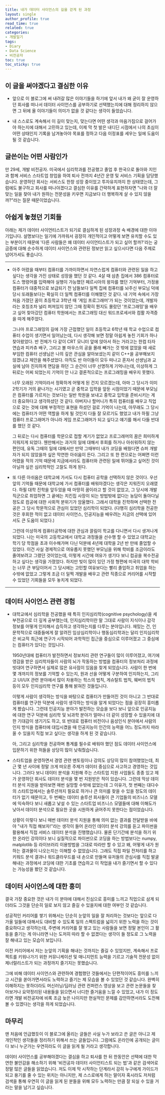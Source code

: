 ```yaml
---
title: 내가 데이터 사이언스의 길을 걷게 된 과정
layout: single
author_profile: true
read_time: true
related: true
categories:
- 개발일기
tags:
- Diary
- Data Science
- 비전공자
toc: true
toc_sticky: true
---
```



## 이 글을 써야겠다고 결심한 이유

- 앞으로 이 블로그에 써 내려갈 많은 이야기들을 하기에 앞서 내가 왜 굳이 잘 운영하던 회사를 떠나서 데이터 사이언스를 공부하기로 선택했는지에 대해 정리하지 않으면 그 뒤에 올 이야기들이 의미가 없을 것 같다는 생각이 들었습니다.

- 내 스스로도 계속해서 이 길이 맞는지, 맞는다면 어떤 생각과 마음가짐으로 걸어가야 하는지에 대해서 고민하고 있는데, 이제 막 첫 발은 내디딘 시점에서 나의 초심이 어떤 상태인지 기록을 남겨놓아야 목표를 정하고 다음 이정표를 세우는 일에 도움이 될 것 같습니다.

  

## 글쓴이는 어떤 사람인가

만 29세, 개발 비전공자. 미국에서 심리학과를 전공했고 졸업 후 한국으로 돌아와 지인과 함께 서비스 스타트업 창업을 하여 퇴사 전까지 4년간 운영 및 서비스 기획을 담당했습니다. 운영하던 회사는 서비스도 한창 성장 중이었고 투자유치까지 한 상태였는데, 그럼에도 불구하고 회사를 떠나야겠다고 결심한 이유를 간략하게 표현하자면 "나와 더 잘 맞는 일을 찾아 내가 원하는 전문성을 키우면 지금보다 더 행복하게 살 수 있지 않을까?"라는 질문 때문이었습니다.



## 아쉽게 놓쳤던 기회들

아래는 제가 데이터 사이언티스트가 되기로 결심하게 된 성장과정 속 배경에 대한 이야기입니다. 설명보다는 일기에 가까워서 굉장히 개인적이고 어떻게 보면 유치할 수도 있는 부분이기 때문에 '다른 사람들은 왜 데이터 사이언티스트가 되고 싶어 할까?'라는 궁금증에 대해 순수하게 데이터 사이언스와 관련된 정보만 읽고 싶으시다면 다음 주제로 넘어가셔도 좋습니다.

------

- 아주 어렸을 때부터 컴퓨터를 가까이하면서 자연스럽게 컴퓨터와 관련된 일을 하고 싶다는 생각을 가진 상태로 성장을 했던 것 같다. 4살 때 삼촌 집에서 386 컴퓨터로 도스 명령어를 입력해야 실행이 가능했던 페르시아의 왕자를 했던 기억부터, 가정용 컴퓨터가 대중적으로 보급되기 전 남들보다 일찍 집에 컴퓨터를 놔주신 부모님 덕에 당시 또래들보다는 확실히 더 일찍 컴퓨터를 이해했던 것 같다. 내 기억 속에서 가장 처음 가졌던 꿈이 초등학교 3학년 때 '게임 프로그래머'가 되는 것이었는데, 개발자라는 호칭조차 널리 퍼져있지 않던 그때 정확히 뭔지도 몰랐던 '프로그래밍'을 배우고 싶어 찾아갔던 컴퓨터 학원에서는 프로그래밍 대신 워드프로세서와 컴활 자격증을 따게 해주었다.

  그나마 프로그래밍의 길에 가장 근접했던 일이 초등학교 6학년 때 학교 수업으로 컴퓨터 수업이 생기면서 일어났는데, 다시 생각해 보면 정말 아쉽게 놓친 기회가 하나 찾아왔었다. 반 전체가 다 같이 CRT 모니터 앞에 앉아서 하는 거라고는 한컴 타자 연습과 피카츄 배구, 그리고 볼 마우스의 공을 몰래 빼가는 것 밖에 없었을 때 새로 부임한 컴퓨터 선생님은 나의 깊은 관심을 알아보셨는지 같이 C++을 공부해보지 않겠냐고 제안을 해주셨었다. 아직도 반 아이들이 모두 떠나고 혼자서 선생님과 교실에 남아 진지하게 면담을 하던 그 순간이 너무 선명하게 기억나는데, 이상하게 그 뒤로는 어찌 되었는지 기억이 안 나고 결론적으로는 프로그래밍을 배우지 못했다.

  너무 오래된 기억이라서 정확하게 어떻게 된 건지 모르겠는데, 아마 그 당시가 이미 2학기가 거의 끝나가는 시기였고 곧 중학교 입학을 앞둔 시점이었기 때문에 부모님은 컴퓨터를 가르치는 것보다는 일반 학원을 보내고 중학교 입학을 준비시키는 게 더 중요하다고 생각하셨던 것 같다. 아버지나 할머니가 특히 컴퓨터를 배우고 직업으로 갖는 것에 대해 부정적인 표현을 하셨던 걸로 기억이 나는데, 아무래도 그 당시에는 컴퓨터가 어떤 역할을 하게 될 것인지 다들 잘 모르기도 했었고 내가 하필 그냥 컴퓨터 프로그래머가 아니라 게임 프로그래머가 되고 싶다고 얘기를 해서 다들 반대를 했던 것 같다.

  그 뒤로는 다시 컴퓨터를 학문으로 접할 계기가 없었고 프로그래머의 꿈은 희미하게 지워지게 되었다. 웬만해서는 과거의 일에 대해서 후회를 하거나 아쉬워하지 않는 편인데, 유독 그때의 일에 대해서만 만약 그때부터 내가 코딩을 배웠다면 슈퍼 개발자가 되지 않았을까 싶은 막연한 아쉬움이 든다. 그리고 또 한 편으로는 어쩌면 이런 어렸을 적의 기억 때문에 지금에서라도 컴퓨터와 관련된 일에 뛰어들고 싶어진 것이 아닐까 싶은 심리학적인 고찰도 하게 된다.

- 또 다른 아쉬움은 대학교에 가서도 다시 컴퓨터 공학을 선택하지 않은 것이다. 우선 앞의 기억들 때문에 대학교에 가서 컴퓨터를 배워야겠다는 생각은 지워진지 오래였다. 하필 대학 진학을 앞두었을 때 마땅히 꿈이라고 할 것이 없었고, 그 당시에 개발직군으로 취업하면 그 끝에는 치킨집 사장이 되는 방법밖에 없다는 농담이 돌아다닐 정도로 컴공에 대한 사회적 분위기가 암울했다. 그래서 대학을 진학하며 선택한 전공은 그 당시 학문적으로 관심이 있었던 심리학이 되었다. (다행히 심리학을 전공한 것은 후회한 적이 없고 데이터 사이언스, 인공지능을 배우려는 지금의 선택에 있어서도 큰 도움이 되었다.)

  그런데 이상하게 컴퓨터공학에 대한 관심과 끌림이 학교를 다니면서 다시 생겨나게 되었다. 나는 미국의 고등학교에서 대학교 과정들을 선수행 할 수 있었고 대학교는 학기 당 학점을 초과 이수해가며 다닌 덕분에 4년제 대학을 2년 반 만에 졸업할 수 있었다. 이건 사실 경제적으로 여유롭지 못했던 부모님을 위해 학비를 조금이라도 줄여보려고 그랬던 것이었는데, 이렇게 시간에 여유가 생기다 보니 컴공을 복수전공하고 싶다는 생각을 가졌었다. 하지만 빚이 많이 있던 가정 형편에 미국의 대학 학비는 너무 큰 부담이어서 그 당시에는 고민할 여유보다는 빨리 졸업하고 취업을 하는 수밖에 없었고 그렇게 조금 더 일찍 개발을 배우고 관련 직종으로 커리어를 시작할 수 있었던 기회들을 모두 놓치게 되었다.

------



## 데이터 사이언스 관련 경험

- 대학교에서 심리학을 전공했을 때 특히 인지심리학(cognitive psychology)을 세부전공으로 더 깊게 공부했는데, 인지심리학이란 말 그대로 사람이 지식이나 감각 정보를 어떻게 인지해서 습득하고 생각하는지를 다루는 분야입니다. 재밌는 건, 인문학적으로 대중들에게 잘 알려진 임상심리학이나 행동심리학과는 달리 인지심리학은 비교적 최근에 연구가 시작되어 과학적인 접근을 중심으로 이루어졌고 그 중심에는 컴퓨터가 있다는 것입니다.

  1950년대에 컴퓨터가 발전하면서 정보처리 관련 연구들이 많이 이루어졌고, 여기에 영감을 받은 심리학자들이 사람의 뇌가 작동하는 방법을 컴퓨터의 정보처리 과정에 빗대어 연구하면서 실제로 많은 유사점이 있음을 찾게 되었습니다. 사람이 한 번에 몇 개까지의 정보를 기억할 수 있는지, 원과 선을 어떻게 구분하여 인지하는지, 그리고 UI/UX 관련 분야에서 많이 차용하는 힉스의 법칙, 게슈탈트 법칙, 웨버의 법칙 등이 모두 인지심리학 연구를 통해 밝혀진 것들입니다.

  이렇게 사람이 생각하는 방식을 바탕으로 컴퓨터가 만들어진 것이 아니고 그 반대로 컴퓨터를 연구한 덕분에 사람이 생각하는 방식을 알게 되었다는 점을 굉장히 흥미롭게 봤습니다. 그런데 인공지능 분야가 발전하는 모습을 보다 보니 앞으로 인공지능에 대한 연구 덕분에 심리학 및 뇌과학 분야가 얼마나 더 같이 성장할 수 있을지에 대한 기대감이 생기기도 하고, 또 반대로 컴퓨터 비전이나 음성인식 분야에서 사람의 인지 방식을 컴퓨터에 대입시켰을 때 인공지능이 인간의 능력을 어느 정도까지 따라올 수 있을지 직접 보고 싶다는 생각을 하게 된 것 같습니다.

  아, 그리고 심리학을 전공하며 통계를 필수로 배워야 했던 점도 데이터 사이언스에 입문하기 위한 허들을 상당히 많이 낮춰줬습니다.

  

- 스타트업을 운영하면서 경영 관련 멘토링이나 강의도 상당히 많이 참여했었는데, 최근 몇 년 사이에 정말 크게 떠오른 주제가 데이터 중심으로 사고하고 경영하는 것입니다. 그러다 보니 데이터 분석을 지원해 주는 스타트업 지원 사업들도 종종 있고 제가 운영하던 회사도 데이터 분석을 몇 번 지원받은 적이 있습니다. 그런데 막상 데이터 분석 지원을 받아보면 매번 실망할 수밖에 없었는데 그 이유가, 첫 번째는 대다수의 스타트업에서는 솔루션까지 필요로 하거나 큰 의미를 찾을 수 있을 정도의 데이터가 없기 때문이고, 두 번째는 데이터 솔루션 회사들이 큰 기업들의 비즈니스 모델에 익숙하다 보니 새롭고 낯설 수 있는 스타트업 비즈니스 모델들에 대해 이해도가 낮아서 데이터 분석으로 필요한 곳을 시원하게 긁어주지 못한다는 점이었습니다.

  상황이 이렇다 보니 매번 데이터 분석 지원을 통해 의미 없는 결과를 전달받을 바에야 "내가 직접 해보자!"라는 생각이 들어 온라인 데이터 분석 강의를 듣고 파이썬을 활용해서 직접 서비스 데이터 분석을 진행했습니다. 물론 단기간에 분석을 하기 위한 온라인 강의이다 보니 실질적으로 파이썬으로 코딩을 하는 방법보다는 numpy, matplotlib 등 라이브러리 이용방법을 그대로 따라만 할 수 있고 왜, 어떻게 내가 원하는 결과물이 나오는지는 이해할 수 없었습니다. 그래도 직접 파일 전처리를 하고 키워드 분석 결과나 워드클라우드를 내 손으로 만들며 유저들의 관심사를 직접 발굴해내는 과정에서 코딩에 대한 기초를 연습하고 이 작업을 내가 즐기면서 할 수 있다는 가능성을 봤던 것 같습니다.

  

## 데이터 사이언스에 대한 흥미

결국 가장 중요한 것은 내가 이 분야에 대해서 진심으로 흥미를 느끼고 직업으로 삼게 되더라도 그것을 단순히 일로 보지 않고 즐길 수 있을지에 대한 여부인 것 같습니다.

성공적인 커리어를 쌓기 위해서는 단순히 눈앞의 일을 잘 처리하는 것보다는 앞으로 다가올 일들에 대해서도 대비할 수 있도록 일의 스펙트럼을 넓히기 위한 노력을 하는 것이 중요하다고 생각하는데, 주변에 커리어를 잘 쌓고 있는 사람들을 보면 정말 본인이 그 활동을 즐기는 게 아니라면 나는 도저히 따라 할 수 없겠다는 생각이 들 정도로 그 노력을 잘 해내고 있는 모습이 보입니다.

이전 커리어에서 저는 눈앞의 기획을 해내는 것까지는 즐길 수 있었지만, 계속해서 프로젝트를 키워나가기 위한 커뮤니케이션 및 매니지먼트 능력을 기르고 기술적 전문성 없이 제너럴리스트가 되는 과정까지 즐기지는 못했습니다.

그에 비해 데이터 사이언스와 관련하여 경험했던 것들에서는 단편적이어도 흥미를 느끼고 시간을 쏟아가면서라도 노력하고 즐기는 제 모습을 볼 수 있었던 것 같습니다. 완벽히 이해하지는 못하더라도 머신러닝/딥러닝 관련 컨퍼런스 영상을 보고 관련 논문들을 찾아보거나 요약정리된 내용들을 읽으면서 너디한 즐거움을 느낄 수 있었고, 내가 이 정도라면 개발 비전공자에 비록 조금 늦은 나이지만 현실적인 문제를 감안하면서라도 도전해볼 수 있겠다는 생각을 하게 되었습니다.



## 마무리

맨 처음에 언급했듯이 이 블로그에 올리는 글들은 사실 누가 보라고 쓴 글은 아니고 제 개인적인 생각들을 정리하기 위해서 쓰는 글들입니다. 그럼에도 온라인에 공개되는 글이다 보니 누군가는 우연히라도 이 글을 읽게 될 거라고 생각합니다.

데이터 사이언스를 공부해야겠다는 결심을 하고 퇴사를 한 뒤 한동안은 선택에 대한 막연한 불안감을 해소하기 위해 '비전공자 데이터 사이언티스트 되는 법'과 같은 검색어로 정말 많은 글들을 읽었습니다. 저도 이제 막 시작하는 단계라서 감히 누구에게 가이드가 되고 용기를 줄 수 있는 위치는 아니지만, 제 스스로에게 하는 말이자 혹시라도 저처럼 검색을 통해 우연히 이 글을 읽게 된 분들을 위해 모두 노력하는 만큼 잘 되실 수 있을 거라는 말을 남기고 싶습니다.

